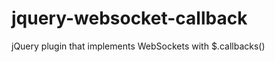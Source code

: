 jquery-websocket-callback
=========================

jQuery plugin that implements WebSockets with $.callbacks() 
